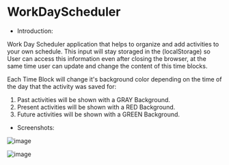 # WorkDayScheduler

- Introduction:

Work Day Scheduler application that helps to organize and add activities to your own schedule. This input will stay storaged in the (localStorage) so User can access this information even after closing the browser, at the same time user can update and change the content of this time blocks.

Each Time Block will change it's background color depending on the time of the day that the activity was saved for:

1. Past activities will be shown with a GRAY Background.
2. Present activities will be shown with a RED Background.
3. Future activities will be shown with a GREEN Background.

- Screenshots:

![image](https://user-images.githubusercontent.com/50975670/88493878-a9c88900-cf70-11ea-9a9f-6add6edd4eba.png)

![image](https://user-images.githubusercontent.com/50975670/88493897-c238a380-cf70-11ea-9ba7-7f66cc8b6579.png)